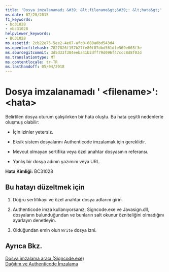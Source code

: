 ```yaml
---
title: 'Dosya imzalanamadı &#39; &lt;filename&gt;&#39;: &lt;hata&gt;'
ms.date: 07/20/2015
f1_keywords:
- bc31028
- vbc31028
helpviewer_keywords:
- BC31028
ms.assetid: 2cb22e75-5ee2-4e07-afc0-680a0bd543d4
ms.openlocfilehash: 7827826f157b27fe80f87dbd561dfe569e665f3e
ms.sourcegitcommit: 3d5d33f384eeba41b2dff79d096f47ccc8d8f03d
ms.translationtype: MT
ms.contentlocale: tr-TR
ms.lasthandoff: 05/04/2018
---
```

# <a name="unable-to-sign-file-39ltfilenamegt39-lterrorgt"></a>Dosya imzalanamadı &#39; &lt;filename&gt;&#39;: &lt;hata&gt;
Belirtilen dosya oturum çalışılırken bir hata oluştu. Bu hata çeşitli nedenlerle oluşmuş olabilir:  
  
-   İçin izinler yetersiz.  
  
-   Eksik sistem dosyalarını Authenticode imzalamak için gereklidir.  
  
-   Mevcut olmayan sertifika veya özel anahtar dosyasının referansı.  
  
-   Yanlış bir dosya adının yazımını veya URL.  
  
 **Hata Kimliği:** BC31028  
  
## <a name="to-correct-this-error"></a>Bu hatayı düzeltmek için  
  
1.  Doğru sertifikayı ve özel anahtar dosya adlarını girin.  
  
2.  Authenticode imza kullanıyorsanız, Signcode.exe ve Javasign.dll, dosyaların bulunduğundan ve bunların salt okunur özniteliğini olmadığını ayarlayın denetleyin.  
  
3.  Olduğundan emin olun `Write` dosya izni.  
  
## <a name="see-also"></a>Ayrıca Bkz.  
 [Dosya imzalama aracı (Signcode.exe)](http://msdn.microsoft.com/library/2d299154-34ea-41ba-ad12-17075bb7e1db)  
 [Dağıtım ve Authenticode İmzalama](http://msdn.microsoft.com/library/ecc3f059-da2e-445b-9b87-5b2978e2f8b2)
